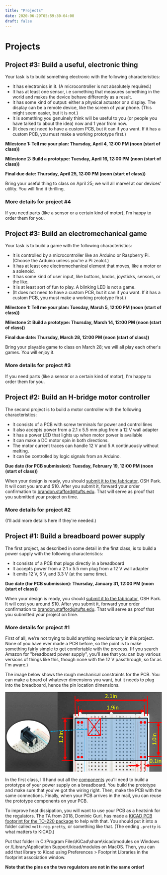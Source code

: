 ```yaml
---
title: "Projects"
date: 2020-06-29T05:59:30-04:00
draft: false
---
```

# Projects

## Project #3: Build a useful, electronic thing

Your task is to build something electronic with the following characteristics:

*   It has electronics in it. (A microcontroller is not absolutely required.)
*   It has at least one sensor, i.e something that measures something in the world and makes the device behave differently as a result.
*   It has some kind of output: either a physical actuator or a display. The display can be a remote device, like the screen of your phone. (This might seem easier, but it is not.)
*   It is something you genuinely think will be useful to you (or people you have talked to about the idea) now and 1 year from now.
*   (It does not need to have a custom PCB, but it can if you want. If it has a custom PCB, you must make a working prototype first.)

**Milestone 1: Tell me your plan: Thursday, April 4, 12:00 PM (noon (start of class))**

**Milestone 2: Build a prototype: Tuesday, April 16, 12:00 PM (noon (start of class))**

**Final due date: Thursday, April 25, 12:00 PM (noon (start of class))**

Bring your useful thing to class on April 25; we will all marvel at our devices' utility. You will find it thrilling.

### More details for project #4

If you need parts (like a sensor or a certain kind of motor), I'm happy to order them for you.

## Project #3: Build an electromechanical game

Your task is to build a game with the following characteristics:

*   It is controlled by a microcontroller like an Arduino or Raspberry Pi. (Choose the Arduino unless you're a Pi zealot.)
*   It has at least one electromechanical element that moves, like a motor or a solenoid.
*   It has some kind of user input, like buttons, knobs, joysticks, sensors, or the like.
*   It is at least sort of fun to play. A blinking LED is not a game.
*   (It does not need to have a custom PCB, but it can if you want. If it has a custom PCB, you must make a working prototype first.)

**Milestone 1: Tell me your plan: Tuesday, March 5, 12:00 PM (noon (start of class))**

**Milestone 2: Build a prototype: Thursday, March 14, 12:00 PM (noon (start of class))**

**Final due date: Thursday, March 28, 12:00 PM (noon (start of class))**

Bring your playable game to class on March 28; we will all play each other's games. You will enjoy it.

### More details for project #3

If you need parts (like a sensor or a certain kind of motor), I'm happy to order them for you.

## Project #2: Build an H-bridge motor controller

The second project is to build a motor controller with the following characteristics:

*   It consists of a PCB with screw terminals for power and control lines
*   It also accepts power from a 2.1 x 5.5 mm plug from a 12 V wall adapter
*   It has a power LED that lights up when motor power is available
*   It can make a DC motor spin in both directions.
*   The motor current traces can handle 12 V and 5 A continuously without melting.
*   It can be controlled by logic signals from an Arduino.

**Due date (for PCB submission): Tuesday, February 19, 12:00 PM (noon (start of class))**

When your design is ready, you should [submit it to the fabricator](https://oshpark.com/), OSH Park. It will cost you around $10\. After you submit it, forward your order confirmation to brandon.stafford@tufts.edu. That will serve as proof that you submitted your project on time.

### More details for project #2

(I'll add more details here if they're needed.)

## Project #1: Build a breadboard power supply

The first project, as described in some detail in the first class, is to build a power supply with the following characteristics:

*   It consists of a PCB that plugs directly in a breadboard
*   It accepts power from a 2.1 x 5.5 mm plug from a 12 V wall adapter
*   It emits 12 V, 5 V, and 3.3 V (at the same time).

**Due date (for PCB submission): Thursday, January 31, 12:00 PM (noon (start of class))**

When your design is ready, you should [submit it to the fabricator](https://oshpark.com/), OSH Park. It will cost you around $10\. After you submit it, forward your order confirmation to brandon.stafford@tufts.edu. That will serve as proof that you submitted your project on time.

### More details for project #1

First of all, we're not trying to build anything revolutionary in this project. None of you have ever made a PCB before, so the point is to make something fairly simple to get comfortable with the process. (If you search Amazon for "breadboard power supply", you'll see that you can buy various versions of things like this, though none with the 12 V passthrough, so far as I'm aware.)

The image below shows the rough mechanical constraints for the PCB. You can make a board of whatever dimensions you want, but it needs to plug into the breadboard, hence the pin location dimensions.

![](img/breadboard-supply-mechanical-design.png)

In the first class, I'll hand out all the [components](components.html) you'll need to build a prototype of your power supply on a breadboard. You build the prototype and make sure that you've got the wiring right. Then, make the PCB with the same connections. Finally, when your PCB arrives in the mail, you can reuse the prototype components on your PCB.

To improve heat dissipation, you will want to use your PCB as a heatsink for the regulators. The TA from 2018, Dominic Guri, has made a [KiCAD PCB footprint for the TO-220 package](to-220-horizontal-footprint.kicad_mod) to help with that. You should put it into a folder called `volt-reg.pretty`, or something like that. (The ending `.pretty` is what matters to KiCAD.)

Put that folder in C:\Program Files\KiCad\share\kicad\modules on Windows or /Library/Application Support/kicad/modules on MacOS. Then, you can add that library to Kicad using Preferences > Footprint Libraries in the footprint association window.

**Note that the pins on the two regulators are not in the same order!**
